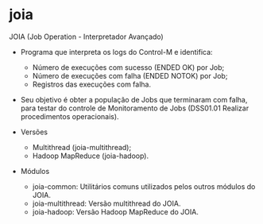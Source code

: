 # joia
JOIA (Job Operation - Interpretador Avançado)

* Programa que interpreta os logs do Control-M e identifica:
	- Número de execuções com sucesso (ENDED OK) por Job; 
	- Número de execuções com falha (ENDED NOTOK) por Job;
	- Registros das execuções com falha.

* Seu objetivo é obter a população de Jobs que terminaram com falha, para testar do controle de Monitoramento de Jobs (DSS01.01 Realizar procedimentos operacionais).

* Versões
	- Multithread (joia-multithread);
	- Hadoop MapReduce (joia-hadoop).

* Módulos
	- joia-common: Utilitários comuns utilizados pelos outros módulos do JOIA.
	- joia-multithread: Versão multithread do JOIA.
	- joia-hadoop: Versão Hadoop MapReduce do JOIA.
